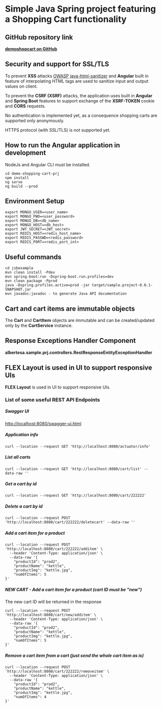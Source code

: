 # Simple Java Spring project featuring a Shopping Cart functionality 

## GitHub repository link
**[demoshopcart on GitHub](https://github.com/albertesa/demoshopcart)**

## Security and support for SSL/TLS
To prevent **XSS** attacks [OWASP](https://owasp.org/) [java-html-sanitizer](https://github.com/OWASP/java-html-sanitizer) and **Angular** built in feature of interpolating HTML tags are used to sanitize input and output values on client.

To prevent the **CSRF (XSRF)** attacks, the application uses built in **Angular** and **Spring Boot** features to support exchange of the **XSRF-TOKEN** cookie and **CORS** requests.

No authentication is implemented yet, as a consequence shopping carts are supported only anonymously.

HTTPS protocol (with SSL/TLS) is not supported yet.

## How to run the Angular application in development

NodeJs and Angular CLI must be installed.

    cd demo-shopping-cart-prj
    npm install
    ng serve
    ng build --prod

## Environment Setup
    export MONGO_USER=<user_name>
    export MONGO_PWD=<user_password>
    export MONGO_DB=<db_name>
    export MONGO_HOST=<db_host>
    export JWT_SECRET=<JWT_secret>
    export REDIS_HOST=<redis_host_name>
    export REDIS_PASSWD=<redis_password>
    export REDIS_PORT=<redis_port_int>

## Useful commands
    cd jsbexample 
    mvn clean install -Pdev
    mvn spring-boot:run -Dspring-boot.run.profiles=dev
    mvn clean package -Pprod
    java -Dspring.profiles.active=prod -jar target/sample.project-0.0.1-SNAPSHOT.jar
    mvn javadoc:javadoc - to generate Java API documentation
    
## Cart and cart items are immutable objects
The **Cart** and **CartItem** objects are immutable and can be created/updated only by the **CartService** instance.

## Response Exceptions Handler Component

**albertesa.sample.prj.controllers.RestResponseEntityExceptionHandler**

## **FLEX Layout** is used in UI to support responsive UIs
**FLEX Layout** is used in UI to support responsive UIs.

### List of some useful **REST** API Endpoints

##### Swagger UI

[http://localhost:8080/swagger-ui.html](http://localhost:8080/swagger-ui.html)

##### Application info
    curl --location --request GET 'http://localhost:8080/actuator/info'

##### List all carts
    curl --location --request GET 'http://localhost:8080/cart/list' --data-raw ''

##### Get a cart by **id**
    curl --location --request GET 'http://localhost:8080/cart/222222'

##### Delete a cart by **id**
    curl --location --request POST 'http://localhost:8080/cart/222222/deletecart' --data-raw ''

##### Add a cart item for a product
    curl --location --request POST 'http://localhost:8080/cart/222222/additem' \
      --header 'Content-Type: application/json' \
      --data-raw '{
        "productId": "prod2",
        "productName": "kettle",
        "productImg": "kettle.jpg",
        "numOfItems": 5
    }'

##### NEW CART - Add a cart item for a product (cart ID must be "new")
The new cart ID will be returned in the response

    curl --location --request POST 'http://localhost:8080/cart/new/additem' \
      --header 'Content-Type: application/json' \
      --data-raw '{
        "productId": "prod2",
        "productName": "kettle",
        "productImg": "kettle.jpg",
        "numOfItems": 5
    }'


##### Remove a cart item from a cart (just send the whole cart item as is)
    curl --location --request POST 'http://localhost:8080/cart/222222/removeitem' \
      --header 'Content-Type: application/json' \
      --data-raw '{
        "productId": "prod2",
        "productName": "kettle",
        "productImg": "kettle.jpg",
        "numOfItems": 4
    }'
